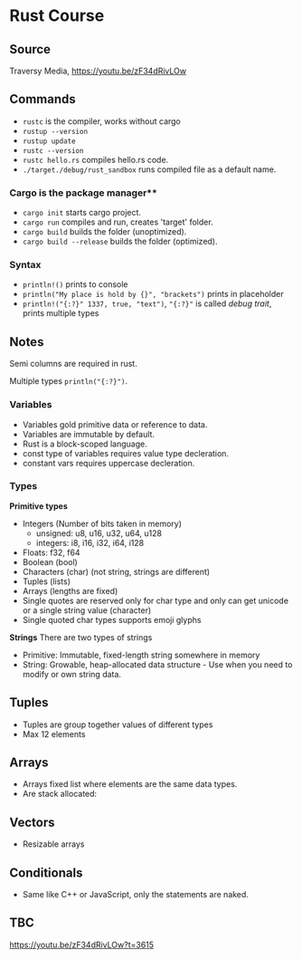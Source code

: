 # Rust Course
## Source
Traversy Media, https://youtu.be/zF34dRivLOw

## Commands
- `rustc` is the compiler, works without cargo
- `rustup --version`
- `rustup update`
- `rustc --version`
- `rustc hello.rs` compiles hello.rs code.
- `./target./debug/rust_sandbox` runs compiled file as a default name.
### Cargo is the package manager**
- `cargo init` starts cargo project.
- `cargo run` compiles and run, creates 'target' folder.
- `cargo build` builds the folder (unoptimized).
- `cargo build --release` builds the folder (optimized).
### Syntax
- `println!()` prints to console
- `println("My place is hold by {}", "brackets")` prints in placeholder
- `println!("{:?}" 1337, true, "text")`, `"{:?}"` is called _debug trait_, prints multiple types
## Notes
Semi columns are required in rust.

Multiple types `println("{:?}")`.

### Variables
- Variables gold primitive data or reference to data.
- Variables are immutable by default. 
- Rust is a block-scoped language.
- const type of variables requires value type decleration.
- constant vars requires uppercase decleration.

### Types
**Primitive types**
  - Integers (Number of bits taken in memory)
    - unsigned: u8, u16, u32, u64, u128
    - integers: i8, i16, i32, i64, i128
  - Floats: f32, f64
  - Boolean (bool)
  - Characters (char) (not string, strings are different)
  - Tuples (lists)
  - Arrays (lengths are fixed)
- Single quotes are reserved only for char type and only can get unicode or a single string value (character)
- Single quoted char types supports emoji glyphs

**Strings**
There are two types of strings
- Primitive: Immutable, fixed-length string somewhere in memory
- String: Growable, heap-allocated data structure - Use when you need to modify or own string data.

## Tuples
- Tuples are group together values of different types
- Max 12 elements

## Arrays
- Arrays fixed list where elements are the same data types.
- Are stack allocated: 

## Vectors 
- Resizable arrays

## Conditionals
- Same like C++ or JavaScript, only the statements are naked.

## TBC
https://youtu.be/zF34dRivLOw?t=3615
